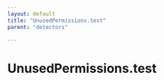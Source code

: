 ```yaml
---
layout: default
title: "UnusedPermissions.test"
parent: "detectors"

---
```

# UnusedPermissions.test
